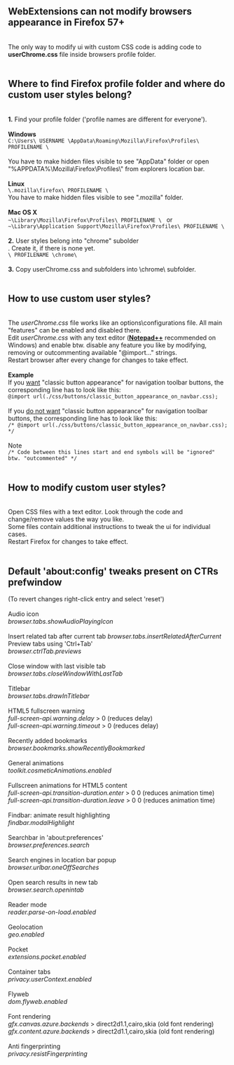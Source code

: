 <h2>WebExtensions can not modify browsers appearance in Firefox 57+</h2></br>
The only way to modify ui with custom CSS code is adding code to <b>userChrome.css</b> file inside browsers profile folder.</br>
</br>
<h2>Where to find Firefox profile folder and where do custom user styles belong?</h2></br>
<b>1.</b> Find your profile folder ('profile names are different for everyone').</br>
</br>
<b>Windows</b></br>
<code>C:\Users\ USERNAME \AppData\Roaming\Mozilla\Firefox\Profiles\ PROFILENAME \ </code></br>
</br>
You have to make hidden files visible to see "AppData" folder or open "%APPDATA%\Mozilla\Firefox\Profiles\" from explorers location bar.</br>
</br>
<b>Linux</b></br>
<code>\.mozilla\firefox\ PROFILENAME \ </code></br>
You have to make hidden files visible to see ".mozilla" folder.</br>
</br>
<b>Mac OS X</b></br>
<code>~\Library\Mozilla\Firefox\Profiles\ PROFILENAME \ </code> or</br>
<code>~\Library\Application Support\Mozilla\Firefox\Profiles\ PROFILENAME \ </code></br>
</br>
<b>2.</b> User styles belong into "chrome" subolder</br>. Create it, if there is none yet.</br>
<code>\ PROFILENAME \chrome\ </code></br>
</br>
<b>3.</b> Copy userChrome.css and subfolders into \chrome\ subfolder.</br>
</br>
<h2>How to use custom user styles?</h2></br>
The <i>userChrome.css</i> file works like an options\configurations file. All main "features" can be enabled and disabled there.</br>
Edit <i>userChrome.css</i> with any text editor (<b><a href=https://notepad-plus-plus.org/download/>Notepad++</a></b> recommended on Windows) and enable btw. disable any feature you like by modifying, removing or outcommenting available "@import..." strings.</br>
Restart browser after every change for changes to take effect.</br>
</br>
<b>Example</b></br>
If you <u>want</u> "classic button appearance" for navigation toolbar buttons, the corresponding line has to look like this:</br>
<code>@import url(./css/buttons/classic_button_appearance_on_navbar.css);</code></br>
</br>
If you <u>do not want</u> "classic button appearance" for navigation toolbar buttons, the corresponding line has to look like this:</br>
<code>/* @import url(./css/buttons/classic_button_appearance_on_navbar.css); */</code></br>
</br>
Note</br>
<code>/* Code between this lines start and end symbols will be "ignored" btw. "outcommented" */</code></br>
</br>
<h2>How to modify custom user styles?</h2></br>
Open CSS files with a text editor. Look through the code and change/remove values the way you like.</br>
Some files contain additional instructions to tweak the ui for individual cases.</br>
Restart Firefox for changes to take effect.</br>
</br>
<h2>Default 'about:config' tweaks present on CTRs prefwindow</h2>
(To revert changes right-click entry and select 'reset')</br>
</br>
Audio icon</br>
<i>browser.tabs.showAudioPlayingIcon</i></br>
</br>
Insert related tab after current tab
<i>browser.tabs.insertRelatedAfterCurrent</i>
</br>
Preview tabs using 'Ctrl+Tab'</br>
<i>browser.ctrlTab.previews</i></br>
</br>
Close window with last visible tab</br>
<i>browser.tabs.closeWindowWithLastTab</i></br>
</br>
Titlebar</br>
<i>browser.tabs.drawInTitlebar</i></br>
</br>
HTML5 fullscreen warning</br>
<i>full-screen-api.warning.delay</i> > 0 (reduces delay)</br>
<i>full-screen-api.warning.timeout</i> > 0 (reduces delay)</br>
</br>
Recently added bookmarks</br>
<i>browser.bookmarks.showRecentlyBookmarked</i></br>
</br>
General animations</br>
<i>toolkit.cosmeticAnimations.enabled</i></br>
</br>
Fullscreen animations for HTML5 content</br>
<i>full-screen-api.transition-duration.enter</i> > 0 0 (reduces animation time)</br>
<i>full-screen-api.transition-duration.leave</i> > 0 0 (reduces animation time)</br>
</br>
Findbar: animate result highlighting</br>
<i>findbar.modalHighlight</i></br>
</br>
Searchbar in 'about:preferences'</br>
<i>browser.preferences.search</i></br>
</br>
Search engines in location bar popup</br>
<i>browser.urlbar.oneOffSearches</i></br>
</br>
Open search results in new tab</br>
<i>browser.search.openintab</i></br>
</br>
Reader mode</br>
<i>reader.parse-on-load.enabled</i></br>
</br>
Geolocation</br>
<i>geo.enabled</i></br>
</br>
Pocket</br>
<i>extensions.pocket.enabled</i></br>
</br>
Container tabs</br>
<i>privacy.userContext.enabled</i></br>
</br>
Flyweb</br>
<i>dom.flyweb.enabled</i></br>
</br>
Font rendering</br>
<i>gfx.canvas.azure.backends</i> > direct2d1.1,cairo,skia (old font rendering)</br>
<i>gfx.content.azure.backends</i> > direct2d1.1,cairo,skia (old font rendering)</br>
</br>
Anti fingerprinting</br>
<i>privacy.resistFingerprinting</i></br>



